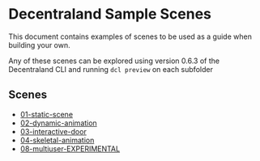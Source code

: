 # Decentraland Sample Scenes

This document contains examples of scenes to be used as a guide when building your own.

Any of these scenes can be explored using version 0.6.3 of the Decentraland CLI and running `dcl preview` on each subfolder

## Scenes

*   [01-static-scene](https://github.com/decentraland/sample-scenes/tree/master/01-static-scene)
*   [02-dynamic-animation](https://github.com/decentraland/sample-scenes/tree/master/02-dynamic-animation)
*   [03-interactive-door](https://github.com/decentraland/sample-scenes/tree/master/03-interactive-door)
*   [04-skeletal-animation](https://github.com/decentraland/sample-scenes/tree/master/04-skeletal-animation)
*   [08-multiuser-EXPERIMENTAL](https://github.com/decentraland/sample-scenes/tree/master/08-multiuser-EXPERIMENTAL)
